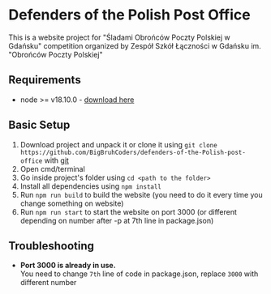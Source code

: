 # Defenders of the Polish Post Office
This is a website project for "Śladami Obrońców Poczty Polskiej w Gdańsku" competition organized by Zespół Szkół Łączności w Gdańsku im. "Obrońców Poczty Polskiej"

## Requirements
- node >= v18.10.0 - [download here](https://nodejs.org/en/)

## Basic Setup

1. Download project and unpack it or clone it using `git clone https://github.com/BigBruhCoders/defenders-of-the-Polish-post-office` with [git](https://git-scm.com/)
2. Open cmd/terminal
3. Go inside project's folder using `cd <path to the folder>`
4. Install all dependencies using `npm install`
5. Run `npm run build` to build the website (you need to do it every time you change something on website)
6. Run `npm run start` to start the website on port 3000 (or different depending on number after -p at 7th line in package.json)

## Troubleshooting

- <b>Port 3000 is already in use.</b> <br>
You need to change `7th` line of code in package.json, replace `3000` with different number
